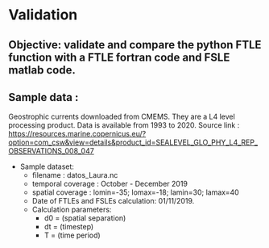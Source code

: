 # Validation


## Objective: validate and compare the python FTLE function with a FTLE fortran code and FSLE matlab code.

## Sample data : 
Geostrophic currents downloaded from CMEMS.  They are a L4 level processing product. Data is available from 1993 to 2020.
Source link : [https://resources.marine.copernicus.eu/?option=com_csw&view=details&product_id=SEALEVEL_GLO_PHY_L4_REP_OBSERVATIONS_008_047 ](https://data.marine.copernicus.eu/product/SEALEVEL_GLO_PHY_L4_MY_008_047/description)

* Sample dataset: 
  * filename : datos_Laura.nc
  * temporal coverage : October - December 2019
  * spatial coverage : lomin=-35; lomax=-18; lamin=30; lamax=40
  * Date of FTLEs and FSLEs calculation: 01/11/2019. 
  * Calculation parameters:
    * d0 = (spatial separation)
    * dt = (timestep)
    * T  =  (time period)

